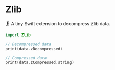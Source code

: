 # Zlib

🗜 A tiny Swift extension to decompress Zlib data.

```swift
import Zlib

// Decompressed data
print(data.zDecompressed)

// Compressed data
print(data.zCompressed.string)
```


